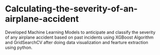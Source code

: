 # Calculating-the-severity-of-an-airplane-accident
Developed Machine Learning Models to anticipate and classify the severity of any airplane accident based on past incidents using XGBoost Algorithm and GridSearchCV after doing data visualization and fearture extraction using python. 
